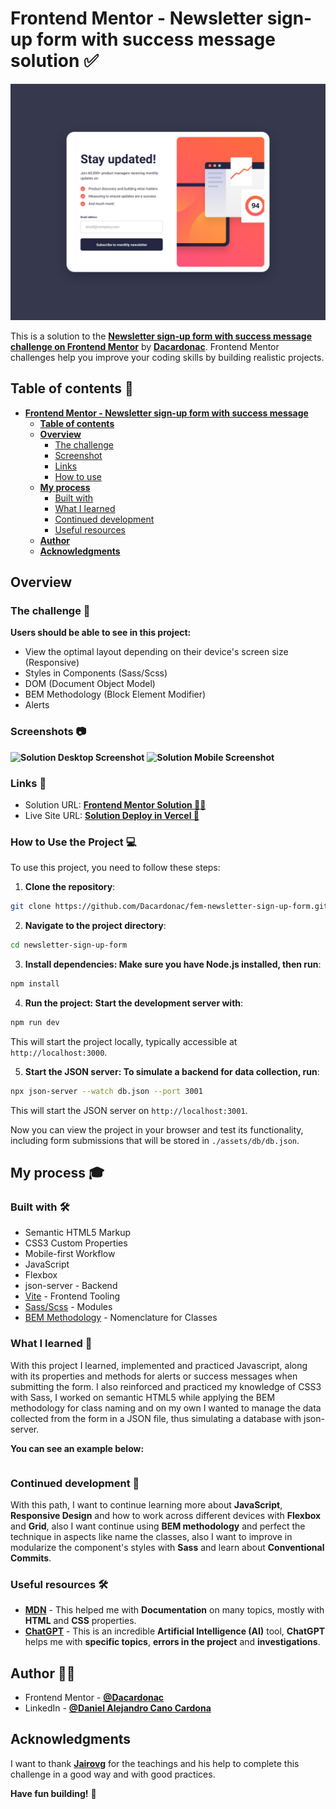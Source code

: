 # Frontend Mentor - Newsletter sign-up form with success message solution ✅

![Design preview for the Newsletter sign-up form with success message coding challenge](./public/design/desktop-design.webp)

This is a solution to the **[Newsletter sign-up form with success message challenge on Frontend Mentor](https://www.frontendmentor.io/challenges/newsletter-signup-form-with-success-message-3FC1AZbNrv)** by **[Dacardonac](https://github.com/Dacardonac)**. Frontend Mentor challenges help you improve your coding skills by building realistic projects.

## Table of contents 📄

- **[Frontend Mentor - Newsletter sign-up form with success message](#frontend-mentor---newsletter-sign-up-form-with-success-message-solution-)**
  - **[Table of contents](#table-of-contents-)**
  - **[Overview](#overview-)**
    - [The challenge](#the-challenge-)
    - [Screenshot](#screenshot-)
    - [Links](#links-)
    - [How to use](#how-to-use-the-project-)
  - **[My process](#my-process-)**
    - [Built with](#built-with-)
    - [What I learned](#what-i-learned-)
    - [Continued development](#continued-development-)
    - [Useful resources](#useful-resources-)
  - **[Author](#author-)**
  - **[Acknowledgments](#acknowledgments-)**

## Overview

### The challenge 🧩

**Users should be able to see in this project:**

- View the optimal layout depending on their device's screen size (Responsive)
- Styles in Components (Sass/Scss)
- DOM (Document Object Model)
- BEM Methodology (Block Element Modifier)
- Alerts

### Screenshots 📷

**![Solution Desktop Screenshot]()**
**![Solution Mobile Screenshot]()**

### Links 📍

- Solution URL: **[Frontend Mentor Solution 👨‍💻]()**
- Live Site URL: **[Solution Deploy in Vercel 🚀]()**

### How to Use the Project 💻

To use this project, you need to follow these steps:

1. **Clone the repository**:

  ```bash
  git clone https://github.com/Dacardonac/fem-newsletter-sign-up-form.git
  ```

2. **Navigate to the project directory**:

  ```bash
  cd newsletter-sign-up-form
  ```

3. **Install dependencies: Make sure you have Node.js installed, then run**:

  ```bash
  npm install
  ```

4. **Run the project: Start the development server with**:

  ```bash
  npm run dev
  ```
  This will start the project locally, typically accessible at `http://localhost:3000`.


5. **Start the JSON server: To simulate a backend for data collection, run**:

  ```bash
  npx json-server --watch db.json --port 3001
  ```
  This will start the JSON server on `http://localhost:3001`.

Now you can view the project in your browser and test its functionality, including form submissions that will be stored in `./assets/db/db.json`.


## My process 🎓

### Built with 🛠

- Semantic HTML5 Markup
- CSS3 Custom Properties
- Mobile-first Workflow
- JavaScript
- Flexbox
- json-server - Backend
- [Vite](https://vitejs.dev/) - Frontend Tooling
- [Sass/Scss](https://sass-lang.com/) - Modules
- [BEM Methodology](https://en.bem.info/methodology/) - Nomenclature for Classes

### What I learned 🧠

With this project I learned, implemented and practiced Javascript, along with its properties and methods for alerts or success messages when submitting the form. I also reinforced and practiced my knowledge of CSS3 with Sass, I worked on semantic HTML5 while applying the BEM methodology for class naming and on my own I wanted to manage the data collected from the form in a JSON file, thus simulating a database with json-server.

**You can see an example below:**

``` JavaScript

```

### Continued development 🔎

With this path, I want to continue learning more about **JavaScript**, **Responsive Design** and how to work across different devices with **Flexbox** and **Grid**, also I want continue using  **BEM methodology** and perfect the technique in aspects like name the classes, also I want to improve in modularize the component's styles with **Sass** and learn about **Conventional Commits**.

### Useful resources 🛠

- **[MDN](https://developer.mozilla.org/en-US/)** - This helped me with **Documentation** on many topics, mostly with **HTML** and **CSS** properties.
- **[ChatGPT](https://chatgpt.com/)** - This is an incredible **Artificial Intelligence (AI)** tool, **ChatGPT** helps me with **specific topics**, **errors in the project** and **investigations**.

## Author 👨‍💻

- Frontend Mentor - **[@Dacardonac](https://www.frontendmentor.io/profile/Dacardonac)**
- LinkedIn - **[@Daniel Alejandro Cano Cardona](https://www.linkedin.com/in/daniel-alejandro-cano-cardona/)**

## Acknowledgments

I want to thank **[Jairovg](https://github.com/jairovg)** for the teachings and his help to complete this challenge in a good way and with good practices.

**Have fun building!** 🚀